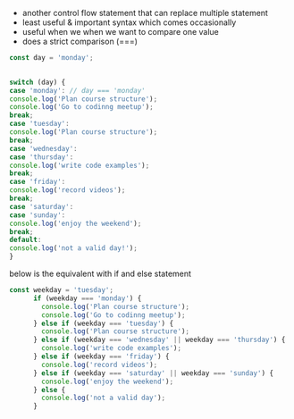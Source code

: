 

-  another control flow statement that can replace multiple statement
- least useful & important syntax which comes occasionally
- useful when we when we want to compare one value 
- does a strict comparison (===)

```js
const day = 'monday';
  

switch (day) {
case 'monday': // day === 'monday'
console.log('Plan course structure');
console.log('Go to codinng meetup');
break;
case 'tuesday':
console.log('Plan course structure');
break;
case 'wednesday':
case 'thursday':
console.log('write code examples');
break;
case 'friday':
console.log('record videos');
break;
case 'saturday':
case 'sunday':
console.log('enjoy the weekend');
break;
default:
console.log('not a valid day!');
}
```

below is the equivalent with if and else statement
```js
const weekday = 'tuesday';
      if (weekday === 'monday') {
        console.log('Plan course structure');
        console.log('Go to codinng meetup');
      } else if (weekday === 'tuesday') {
        console.log('Plan course structure');
      } else if (weekday === 'wednesday' || weekday === 'thursday') {
        console.log('write code examples');
      } else if (weekday === 'friday') {
        console.log('record videos');
      } else if (weekday === 'saturday' || weekday === 'sunday') {
        console.log('enjoy the weekend');
      } else {
        console.log('not a valid day');
      }
```

